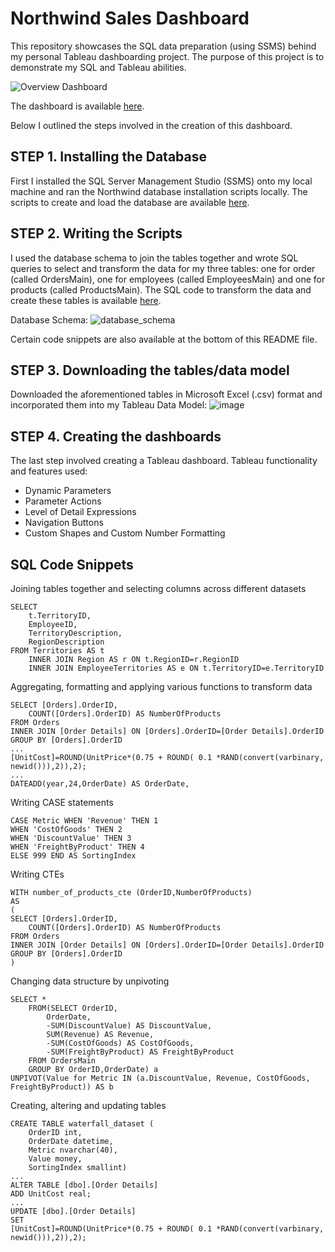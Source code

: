 # Northwind Sales Dashboard
This repository showcases the SQL data preparation (using SSMS) behind my personal Tableau dashboarding project. The purpose of this project is to demonstrate my SQL and Tableau abilities.

![Overview Dashboard](https://user-images.githubusercontent.com/117634180/217853302-514f9b58-aa2d-4e0d-a049-22dc6937a7c5.png)

The dashboard is available [here](https://public.tableau.com/views/NorthwindDashboard_16759560738830/Overview?:language=en-US&:display_count=n&:origin=viz_share_link).

Below I outlined the steps involved in the creation of this dashboard.

## STEP 1. Installing the Database
First I installed the SQL Server Management Studio (SSMS) onto my local machine and ran the Northwind database installation scripts locally. The scripts to create and load the database are available [here](https://github.com/microsoft/sql-server-samples/tree/master/samples/databases/northwind-pubs).

## STEP 2. Writing the Scripts
I used the database schema to join the tables together and wrote SQL queries to select and transform the data for my three tables: one for order (called OrdersMain), one for employees (called EmployeesMain) and one for products (called ProductsMain). The SQL code to transform the data and create these tables is available [here](https://github.com/Marius321/Northwind-Dashboard/blob/main/SQLQuery.sql).

Database Schema:
![database_schema](https://user-images.githubusercontent.com/117634180/213016206-473ed04d-696d-4d90-8e18-2be10c2b324c.png)

Certain code snippets are also available at the bottom of this README file.

## STEP 3. Downloading the tables/data model
Downloaded the aforementioned tables in Microsoft Excel (.csv) format and incorporated them into my Tableau Data Model:
![image](https://user-images.githubusercontent.com/117634180/213017815-633e71b3-8a8e-4aae-a3cb-e894efded018.png)

## STEP 4. Creating the dashboards
The last step involved creating a Tableau dashboard. Tableau functionality and features used:
  - Dynamic Parameters
  - Parameter Actions
  - Level of Detail Expressions
  - Navigation Buttons
  - Custom Shapes and Custom Number Formatting
## SQL Code Snippets
Joining tables together and selecting columns across different datasets
```
SELECT 
	t.TerritoryID,
	EmployeeID,
	TerritoryDescription,
	RegionDescription
FROM Territories AS t
	INNER JOIN Region AS r ON t.RegionID=r.RegionID
	INNER JOIN EmployeeTerritories AS e ON t.TerritoryID=e.TerritoryID
```
Aggregating, formatting and applying various functions to transform data
```
SELECT [Orders].OrderID,
	COUNT([Orders].OrderID) AS NumberOfProducts
FROM Orders
INNER JOIN [Order Details] ON [Orders].OrderID=[Order Details].OrderID
GROUP BY [Orders].OrderID
...
[UnitCost]=ROUND(UnitPrice*(0.75 + ROUND( 0.1 *RAND(convert(varbinary, newid())),2)),2);
...
DATEADD(year,24,OrderDate) AS OrderDate,
```
Writing CASE statements
```
CASE Metric WHEN 'Revenue' THEN 1
WHEN 'CostOfGoods' THEN 2
WHEN 'DiscountValue' THEN 3
WHEN 'FreightByProduct' THEN 4
ELSE 999 END AS SortingIndex
```
Writing CTEs
```
WITH number_of_products_cte (OrderID,NumberOfProducts) 
AS
(
SELECT [Orders].OrderID,
	COUNT([Orders].OrderID) AS NumberOfProducts
FROM Orders
INNER JOIN [Order Details] ON [Orders].OrderID=[Order Details].OrderID
GROUP BY [Orders].OrderID
)
```
Changing data structure by unpivoting
```
SELECT * 
	FROM(SELECT OrderID,
		OrderDate,
		-SUM(DiscountValue) AS DiscountValue,
		SUM(Revenue) AS Revenue,
		-SUM(CostOfGoods) AS CostOfGoods,
		-SUM(FreightByProduct) AS FreightByProduct
	FROM OrdersMain 
	GROUP BY OrderID,OrderDate) a
UNPIVOT(Value for Metric IN (a.DiscountValue, Revenue, CostOfGoods, FreightByProduct)) AS b
```
Creating, altering and updating tables
```
CREATE TABLE waterfall_dataset (
	OrderID int,
	OrderDate datetime,
	Metric nvarchar(40),
	Value money,
	SortingIndex smallint)
...
ALTER TABLE [dbo].[Order Details]
ADD UnitCost real;
...
UPDATE [dbo].[Order Details]
SET
[UnitCost]=ROUND(UnitPrice*(0.75 + ROUND( 0.1 *RAND(convert(varbinary, newid())),2)),2);
```
